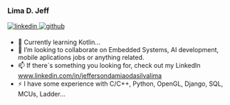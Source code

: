 
### Lima D. Jeff
<div>
  <a href="https://www.linkedin.com/in/jeffersondamiaodasilvalima/" target="_blank">
    <img src=https://img.shields.io/badge/linkedin-%231E77B5.svg?&style=for-the-badge&logo=linkedin&logoColor=white alt=linkedin style="margin-bottom: 5px;" />
  </a>
  <a href="https://github.com/Jeff181U" target="_blank">
    <img src=https://img.shields.io/badge/github-%2324292e.svg?&style=for-the-badge&logo=github&logoColor=white alt=github style="margin-bottom: 5px;" />
  </a>
</div>


- 🌱 Currently learning Kotlin...
- 👯 I’m looking to collaborate on Embedded Systems, AI development, mobile aplications jobs or anything related.
- 📫 If there´s something you looking for, check out my LinkedIn www.linkedin.com/in/jeffersondamiaodasilvalima
- ⚡ I have some experience with C/C++, Python, OpenGL, Django, SQL, MCUs, Ladder...

<!--
**Jeff181U/Jeff181U** is a ✨ _special_ ✨ repository because its `README.md` (this file) appears on your GitHub profile.

Here are some ideas to get you started:

- 🔭 I’m currently working on @@@@@@
- 🌱 I’m currently learning Objects Oriented Programing 
- 👯 I’m looking to collaborate on ...
- 🤔 I’m looking for help with ...
- 💬 Ask me about ...
- 📫 How to reach me: ...
- 😄 Pronouns: ...
- ⚡ Fun fact: ...
-->
